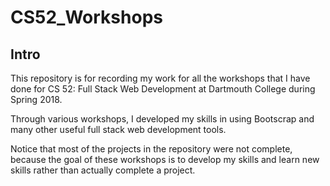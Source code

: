 # CS52_Workshops

## Intro

This repository is for recording my work for all the workshops that I have done for CS 52: Full Stack Web Development at Dartmouth College during Spring 2018.

Through various workshops, I developed my skills in using Bootscrap and many other useful full stack web development tools.

Notice that most of the projects in the repository were not complete, because the goal of these workshops is to develop my skills and learn new skills rather than actually complete a project.